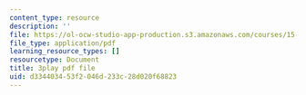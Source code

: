 ```yaml
---
content_type: resource
description: ''
file: https://ol-ocw-studio-app-production.s3.amazonaws.com/courses/15-s21-nuts-and-bolts-of-business-plans-january-iap-2014/d334403453f2046d233c28d020f68823_9upRT5T7drI.pdf
file_type: application/pdf
learning_resource_types: []
resourcetype: Document
title: 3play pdf file
uid: d3344034-53f2-046d-233c-28d020f68823
---
```

